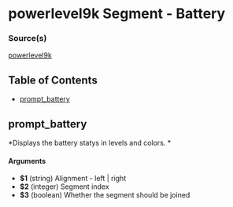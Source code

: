 # powerlevel9k Segment - Battery


### Source(s)

[powerlevel9k](https://github.com/bhilburn/powerlevel9k)

## Table of Contents

- [prompt_battery](#prompt_battery)

## prompt_battery
*Displays the battery statys in levels and colors. *

#### Arguments

- **$1** (string) Alignment - left | right
- **$2** (integer) Segment index
- **$3** (boolean) Whether the segment should be joined


